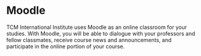 # Moodle

TCM International Institute uses Moodle as an online classroom for your studies. With Moodle, you will be able to dialogue with your professors and fellow classmates, receive course news and announcements, and participate in the online portion of your course.

